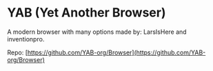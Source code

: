 # YAB (Yet Another Browser)
A modern browser with many options made by: LarsIsHere and inventionpro.

Repo: [https://github.com/YAB-org/Browser](https://github.com/YAB-org/Browser)